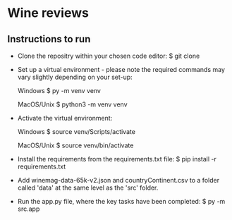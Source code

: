 # Wine reviews

## Instructions to run
- Clone the repositry within your chosen code editor: 
$ git clone 

- Set up a virtual environment - please note the required commands may vary slightly depending on your set-up:

    Windows
    $ py -m venv venv

    MacOS/Unix
    $ python3 -m venv venv

- Activate the virtual environment:

    Windows
    $ source venv/Scripts/activate

    MacOS/Unix
    $ source venv/bin/activate

- Install the requirements from the requirements.txt file:
$ pip install -r requirements.txt

- Add winemag-data-65k-v2.json and countryContinent.csv to a folder called 'data' at the same level as the 'src' folder.

- Run the app.py file, where the key tasks have been completed:
$ py -m src.app


